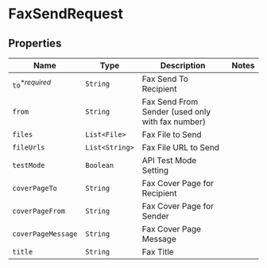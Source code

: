 

# FaxSendRequest



## Properties

| Name | Type | Description | Notes |
|------------ | ------------- | ------------- | -------------|
| `to`<sup>*_required_</sup> | ```String``` |  Fax Send To Recipient  |  |
| `from` | ```String``` |  Fax Send From Sender (used only with fax number)  |  |
| `files` | ```List<File>``` |  Fax File to Send  |  |
| `fileUrls` | ```List<String>``` |  Fax File URL to Send  |  |
| `testMode` | ```Boolean``` |  API Test Mode Setting  |  |
| `coverPageTo` | ```String``` |  Fax Cover Page for Recipient  |  |
| `coverPageFrom` | ```String``` |  Fax Cover Page for Sender  |  |
| `coverPageMessage` | ```String``` |  Fax Cover Page Message  |  |
| `title` | ```String``` |  Fax Title  |  |



